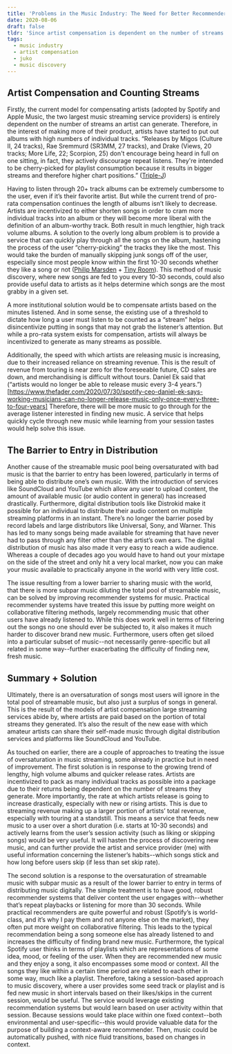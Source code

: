 ```yaml
---
title: 'Problems in the Music Industry: The Need for Better Recommenders and Improved Music Discovery'
date: 2020-08-06
draft: false
tldr: 'Since artist compensation is dependent on the number of streams an artist can generate and the barrier of entry into music, in terms of distribution, is much lower, the entire pool of music available for streaming has become oversaturated with subpar songs and, more generally, the amount of readily streamable music is increasing rapidly. Building improved music discovery services and recommendation systems would solve these issues.'
tags:
  - music industry
  - artist compensation
  - juko
  - music discovery
---
```


## Artist Compensation and Counting Streams

Firstly, the current model for compensating artists (adopted by Spotify and Apple Music, the two largest music streaming service providers) is entirely dependent on the number of streams an artist can generate. Therefore, in the interest of making more of their product, artists have started to put out albums with high numbers of individual tracks. “Releases by Migos (Culture II, 24 tracks), Rae Sremmurd (SR3MM, 27 tracks), and Drake (Views, 20 tracks; More Life, 22; Scorpion, 25) don't encourage being heard in full on one sitting, in fact, they actively discourage repeat listens. They're intended to be cherry-picked for playlist consumption because it results in bigger streams and therefore higher chart positions.” ([Triple-J](https://www.abc.net.au/triplej/news/musicnews/what-is-an-album-in-2018/9958448#:~:text=If%20a%20product%20contains%20four,this%20as%20the%20product%20type))

Having to listen through 20+ track albums can be extremely cumbersome to the user, even if it’s their favorite artist. But while the current trend of pro-rata compensation continues the length of albums isn’t likely to decrease. Artists are incentivized to either shorten songs in order to cram more individual tracks into an album or they will become more liberal with the definition of an album-worthy track. Both result in much lengthier, high track volume albums. A solution to the overly long album problem is to provide a service that can quickly play through all the songs on the album, hastening the process of the user “cherry-picking” the tracks they like the most. This would take the burden of manually skipping junk songs off of the user, especially since most people know within the first 10-30 seconds whether they like a song or not ([Philip Marsden](https://www.philipmarsdenmusic.com/post/songwriting-for-radio-and-streaming) + [Tiny Room](https://www.tinyroom.nl/the-attention-span-of-the-average-spotify-listener-is-killing-indie-music/)). This method of music discovery, where new songs are fed to you every 10-30 seconds, could also provide useful data to artists as it helps determine which songs are the most grabby in a given set.

A more institutional solution would be to compensate artists based on the minutes listened. And in some sense, the existing use of a threshold to dictate how long a user must listen to be counted as a “stream” helps disincentivize putting in songs that may not grab the listener’s attention. But while a pro-rata system exists for compensation, artists will always be incentivized to generate as many streams as possible.

Additionally, the speed with which artists are releasing music is increasing, due to their increased reliance on streaming revenue. This is the result of revenue from touring is near zero for the foreseeable future, CD sales are down, and merchandising is difficult without tours. Daniel Ek said that (“artists would no longer be able to release music every 3-4 years.”)[https://www.thefader.com/2020/07/30/spotify-ceo-daniel-ek-says-working-musicians-can-no-longer-release-music-only-once-every-three-to-four-years] Therefore, there will be more music to go through for the average listener interested in finding new music. A service that helps quickly cycle through new music while learning from your session tastes would help solve this issue.

## The Barrier to Entry in Distribution

Another cause of the streamable music pool being oversaturated with bad music is that the barrier to entry has been lowered, particularly in terms of being able to distribute one’s own music. With the introduction of services like SoundCloud and YouTube which allow any user to upload content, the amount of available music (or audio content in general) has increased drastically. Furthermore, digital distribution tools like Distrokid make it possible for an individual to distribute their audio content on multiple streaming platforms in an instant. There’s no longer the barrier posed by record labels and large distributors like Universal, Sony, and Warner. This has led to many songs being made available for streaming that have never had to pass through any filter other than the artist’s own ears. The digital distribution of music has also made it very easy to reach a wide audience. Whereas a couple of decades ago you would have to hand out your mixtape on the side of the street and only hit a very local market, now you can make your music available to practically anyone in the world with very little cost.

The issue resulting from a lower barrier to sharing music with the world, that there is more subpar music diluting the total pool of streamable music, can be solved by improving recommender systems for music. Practical recommender systems have treated this issue by putting more weight on collaborative filtering methods, largely recommending music that other users have already listened to. While this does work well in terms of filtering out the songs no one should ever be subjected to, it also makes it much harder to discover brand new music. Furthermore, users often get siloed into a particular subset of music--not necessarily genre-specific but all related in some way--further exacerbating the difficulty of finding new, fresh music.

## Summary + Solution

Ultimately, there is an oversaturation of songs most users will ignore in the total pool of streamable music, but also just a surplus of songs in general. This is the result of the models of artist compensation large streaming services abide by, where artists are paid based on the portion of total streams they generated. It’s also the result of the new ease with which amateur artists can share their self-made music through digital distribution services and platforms like SoundCloud and YouTube.

As touched on earlier, there are a couple of approaches to treating the issue of oversaturation in music streaming, some already in practice but in need of improvement. The first solution is in response to the growing trend of lengthy, high volume albums and quicker release rates. Artists are incentivized to pack as many individual tracks as possible into a package due to their returns being dependent on the number of streams they generate. More importantly, the rate at which artists release is going to increase drastically, especially with new or rising artists. This is due to streaming revenue making up a larger portion of artists’ total revenue, especially with touring at a standstill. This means a service that feeds new music to a user over a short duration (i.e. starts at 10-30 seconds) and actively learns from the user’s session activity (such as liking or skipping songs) would be very useful. It will hasten the process of discovering new music, and can further provide the artist and service provider (me) with useful information concerning the listener’s habits--which songs stick and how long before users skip (if less than set skip rate).

The second solution is a response to the oversaturation of streamable music with subpar music as a result of the lower barrier to entry in terms of distributing music digitally. The simple treatment is to have good, robust recommender systems that deliver content the user engages with--whether that’s repeat playbacks or listening for more than 30 seconds. While practical recommenders are quite powerful and robust (Spotify’s is world-class, and it’s why I pay them and not anyone else on the market), they often put more weight on collaborative filtering. This leads to the typical recommendation being a song someone else has already listened to and increases the difficulty of finding brand new music. Furthermore, the typical Spotify user thinks in terms of playlists which are representations of some idea, mood, or feeling of the user. When they are recommended new music and they enjoy a song, it also encompasses some mood or context. All the songs they like within a certain time period are related to each other in some way, much like a playlist. Therefore, taking a session-based approach to music discovery, where a user provides some seed track or playlist and is fed new music in short intervals based on their likes/skips in the current session, would be useful. The service would leverage existing recommendation systems but would learn based on user activity within that session. Because sessions would take place within one fixed context--both environmental and user-specific--this would provide valuable data for the purpose of building a context-aware recommender. Then, music could be automatically pushed, with nice fluid transitions, based on changes in context.
